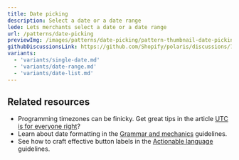```yaml
---
title: Date picking
description: Select a date or a date range
lede: Lets merchants select a date or a date range
url: /patterns/date-picking
previewImg: /images/patterns/date-picking/pattern-thumbnail-date-picking.png
githubDiscussionsLink: https://github.com/Shopify/polaris/discussions/7853
variants:
  - 'variants/single-date.md'
  - 'variants/date-range.md'
  - 'variants/date-list.md'
---
```


<Variants patternData={data} />

<div as="Stack" gap="4">

## Related resources

- Programming timezones can be finicky. Get great tips in the article [UTC is for everyone right](https://zachholman.com/talk/utc-is-enough-for-everyone-right)?
- Learn about date formatting in the [Grammar and mechanics](/content/grammar-and-mechanics#date) guidelines.
- See how to craft effective button labels in the [Actionable language](/content/actionable-language) guidelines.

</div>
